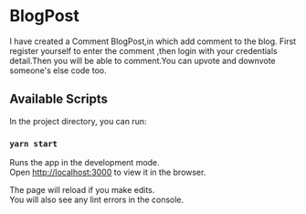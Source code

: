 # BlogPost

I have created a Comment BlogPost,in which add comment to the blog.
First register yourself to enter the comment ,then login with your credentials detail.Then you will be able to comment.You can
upvote and downvote someone's else code too.

## Available Scripts

In the project directory, you can run:

### `yarn start`

Runs the app in the development mode.<br />
Open [http://localhost:3000](http://localhost:3000) to view it in the browser.

The page will reload if you make edits.<br />
You will also see any lint errors in the console.


